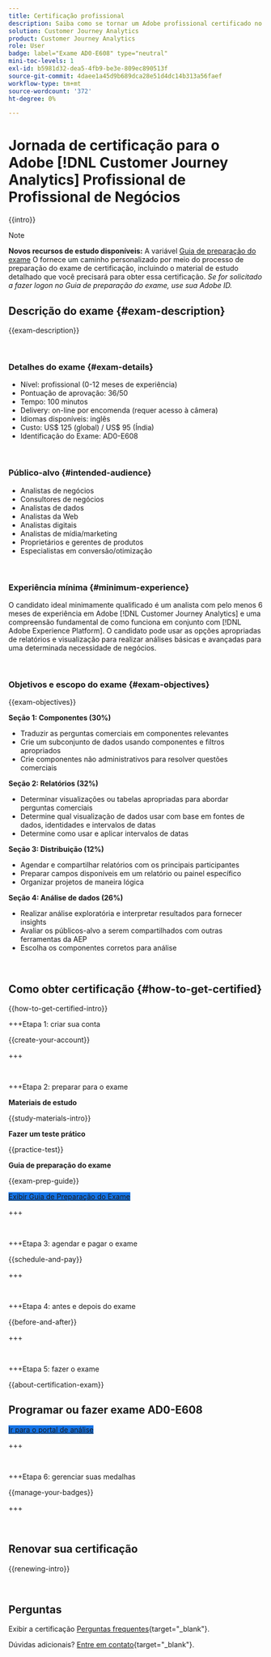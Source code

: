 ```yaml
---
title: Certificação profissional
description: Saiba como se tornar um Adobe profissional certificado no [!DNL Customer Journey Analytics]
solution: Customer Journey Analytics
product: Customer Journey Analytics
role: User
badge: label="Exame AD0-E608" type="neutral"
mini-toc-levels: 1
exl-id: b5981d32-dea5-4fb9-be3e-809ec890513f
source-git-commit: 4daee1a45d9b689dca28e51d4dc14b313a56faef
workflow-type: tm+mt
source-wordcount: '372'
ht-degree: 0%

---
```


# Jornada de certificação para o Adobe [!DNL Customer Journey Analytics] Profissional de Profissional de Negócios

{{intro}}

>[!NOTE]
>
>**Novos recursos de estudo disponíveis:** A variável [Guia de preparação do exame](https://app.rockinfo.com/courses/playScorm/375) O fornece um caminho personalizado por meio do processo de preparação do exame de certificação, incluindo o material de estudo detalhado que você precisará para obter essa certificação. _Se for solicitado a fazer logon no Guia de preparação do exame, use sua Adobe ID._

## Descrição do exame {#exam-description}

{{exam-description}}

<br>

### Detalhes do exame {#exam-details}

* Nível: profissional (0-12 meses de experiência)
* Pontuação de aprovação: 36/50
* Tempo: 100 minutos
* Delivery: on-line por encomenda (requer acesso à câmera)
* Idiomas disponíveis: inglês
* Custo: US$ 125 (global) / US$ 95 (Índia)
* Identificação do Exame: AD0-E608

<br>

### Público-alvo {#intended-audience}

* Analistas de negócios
* Consultores de negócios
* Analistas de dados
* Analistas da Web
* Analistas digitais
* Analistas de mídia/marketing
* Proprietários e gerentes de produtos
* Especialistas em conversão/otimização

<br>

### Experiência mínima {#minimum-experience}

O candidato ideal minimamente qualificado é um analista com pelo menos 6 meses de experiência em Adobe [!DNL Customer Journey Analytics] e uma compreensão fundamental de como funciona em conjunto com [!DNL Adobe Experience Platform]. O candidato pode usar as opções apropriadas de relatórios e visualização para realizar análises básicas e avançadas para uma determinada necessidade de negócios.

<br>

### Objetivos e escopo do exame {#exam-objectives}

{{exam-objectives}}

**Seção 1: Componentes (30%)**

* Traduzir as perguntas comerciais em componentes relevantes
* Crie um subconjunto de dados usando componentes e filtros apropriados
* Crie componentes não administrativos para resolver questões comerciais

**Seção 2: Relatórios (32%)**

* Determinar visualizações ou tabelas apropriadas para abordar perguntas comerciais
* Determine qual visualização de dados usar com base em fontes de dados, identidades e intervalos de datas
* Determine como usar e aplicar intervalos de datas

**Seção 3: Distribuição (12%)**

* Agendar e compartilhar relatórios com os principais participantes
* Preparar campos disponíveis em um relatório ou painel específico
* Organizar projetos de maneira lógica

**Seção 4: Análise de dados (26%)**

* Realizar análise exploratória e interpretar resultados para fornecer insights
* Avaliar os públicos-alvo a serem compartilhados com outras ferramentas da AEP
* Escolha os componentes corretos para análise

<br>

## Como obter certificação {#how-to-get-certified}

{{how-to-get-certified-intro}}

+++Etapa 1: criar sua conta

{{create-your-account}}

+++

<br>

+++Etapa 2: preparar para o exame

**Materiais de estudo**

{{study-materials-intro}}

**Fazer um teste prático**

{{practice-test}}

**Guia de preparação do exame**

{{exam-prep-guide}}

<a href="https://app.rockinfo.com/courses/playScorm/375" target="_blank" class="spectrum-Button spectrum-Button--fill spectrum-Button--accent spectrum-Button--sizeM is-margin-bottom-big-big at-element-click-tracking" style="background-color:#1473E6">

<span class="spectrum-Button-label has-no-wrap">
   Exibir Guia de Preparação do Exame
</span>
</a>

+++

<br>

+++Etapa 3: agendar e pagar o exame

{{schedule-and-pay}}

+++

<br>

+++Etapa 4: antes e depois do exame

{{before-and-after}}

+++

<br>

+++Etapa 5: fazer o exame

{{about-certification-exam}}

## Programar ou fazer exame AD0-E608

<a href="https://www.certmetrics.com/adobe/candidate/examity_sso.aspx?eid=AD0-E608" target="_blank" class="spectrum-Button spectrum-Button--fill spectrum-Button--accent spectrum-Button--sizeM is-margin-bottom-big-big at-element-click-tracking" style="background-color:#1473E6">

<span class="spectrum-Button-label has-no-wrap">
   Ir para o portal de análise
</span>
</a>

+++

<br>

+++Etapa 6: gerenciar suas medalhas

{{manage-your-badges}}

+++

<br>

## Renovar sua certificação

{{renewing-intro}}

<br>

## Perguntas

Exibir a certificação [Perguntas frequentes](https://experienceleague.adobe.com/docs/certification/certification/faq.html){target="_blank"}.

Dúvidas adicionais? [Entre em contato](mailto:certif@adobe.com){target="_blank"}.
